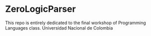 # ZeroLogicParser
This repo is entirely dedicated to the final workshop of Programming Languages class. Universidad Nacional de Colombia
